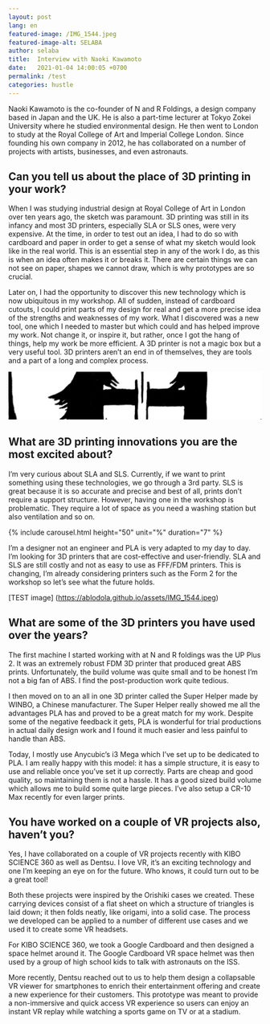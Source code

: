 ```yaml
---
layout: post
lang: en
featured-image: /IMG_1544.jpeg
featured-image-alt: SELABA
author: selaba
title:  Interview with Naoki Kawamoto
date:   2021-01-04 14:00:05 +0700
permalink: /test
categories: hustle
---
```

Naoki Kawamoto is the co-founder of N and R Foldings, a design company based in Japan and the UK. He is also a part-time lecturer at Tokyo Zokei University where he studied environmental design. He then went to London to study at the Royal College of Art and Imperial College London. Since founding his own company in 2012, he has collaborated on a number of projects with artists, businesses, and even astronauts.

<h2>Can you tell us about the place of 3D printing in your work?</h2>

When I was studying industrial design at Royal College of Art in London over ten years ago, the sketch was paramount. 3D printing was still in its infancy and most 3D printers, especially SLA or SLS ones, were very expensive. At the time, in order to test out an idea, I had to do so with cardboard and paper in order to get a sense of what my sketch would look like in the real world. This is an essential step in any of the work I do, as this is when an idea often makes it or breaks it. There are certain things we can not see on paper, shapes we cannot draw, which is why prototypes are so crucial.

Later on, I had the opportunity to discover this new technology which is now ubiquitous in my workshop. All of sudden, instead of cardboard cutouts, I could print parts of my design for real and get a more precise idea of the strengths and weaknesses of my work. What I discovered was a new tool, one which I needed to master but which could and has helped improve my work. Not change it, or inspire it, but rather, once I got the hang of things, help my work be more efficient. A 3D printer is not a magic box but a very useful tool. 3D printers aren’t an end in of themselves, they are tools and a part of a long and complex process.

![TEST image](/assets/IMG_1544.jpeg)

<h2>What are 3D printing innovations you are the most excited about?</h2>
I’m very curious about SLA and SLS. Currently, if we want to print something using these technologies, we go through a 3rd party. SLS is great because it is so accurate and precise and best of all, prints don’t require a support structure. However, having one in the workshop is problematic. They require a lot of space as you need a washing station but also ventilation and so on.

{% include carousel.html height="50" unit="%" duration="7" %}

I’m a designer not an engineer and PLA is very adapted to my day to day. I’m looking for 3D printers that are cost-effective and user-friendly. SLA and SLS are still costly and not as easy to use as FFF/FDM printers. This is changing, I’m already considering printers such as the Form 2 for the workshop so let’s see what the future holds.

[TEST image] (https://ablodola.github.io/assets/IMG_1544.jpeg)

<h2>What are some of the 3D printers you have used over the years?</h2>
The first machine I started working with at N and R foldings was the UP Plus 2. It was an extremely robust FDM 3D printer that produced great ABS prints. Unfortunately, the build volume was quite small and to be honest I’m not a big fan of ABS. I find the post-production work quite tedious.

I then moved on to an all in one 3D printer called the Super Helper made by WINBO, a Chinese manufacturer. The Super Helper really showed me all the advantages PLA has and proved to be a great match for my work. Despite some of the negative feedback it gets, PLA is wonderful for trial productions in actual daily design work and I found it much easier and less painful to handle than ABS.

Today, I mostly use Anycubic’s i3 Mega which I’ve set up to be dedicated to PLA. I am really happy with this model: it has a simple structure, it is easy to use and reliable once you’ve set it up correctly. Parts are cheap and good quality, so maintaining them is not a hassle. It has a good sized build volume which allows me to build some quite large pieces. I’ve also setup a CR-10 Max recently for even larger prints.

<h2>You have worked on a couple of VR projects also, haven’t you?</h2>
Yes, I have collaborated on a couple of VR projects recently with KIBO SCIENCE 360 as well as Dentsu. I love VR, it’s an exciting technology and one I’m keeping an eye on for the future. Who knows, it could turn out to be a great tool!

Both these projects were inspired by the Orishiki cases we created. These carrying devices consist of a flat sheet on which a structure of triangles is laid down; it then folds neatly, like origami, into a solid case. The process we developed can be applied to a number of different use cases and we used it to create some VR headsets.

For KIBO SCIENCE 360, we took a Google Cardboard and then designed a space helmet around it. The Google Cardboard VR space helmet was then used by a group of high school kids to talk with astronauts on the ISS.

More recently, Dentsu reached out to us to help them design a collapsable VR viewer for smartphones to enrich their entertainment offering and create a new experience for their customers. This prototype was meant to provide a non-immersive and quick access VR experience so users can enjoy an instant VR replay while watching a sports game on TV or at a stadium.
